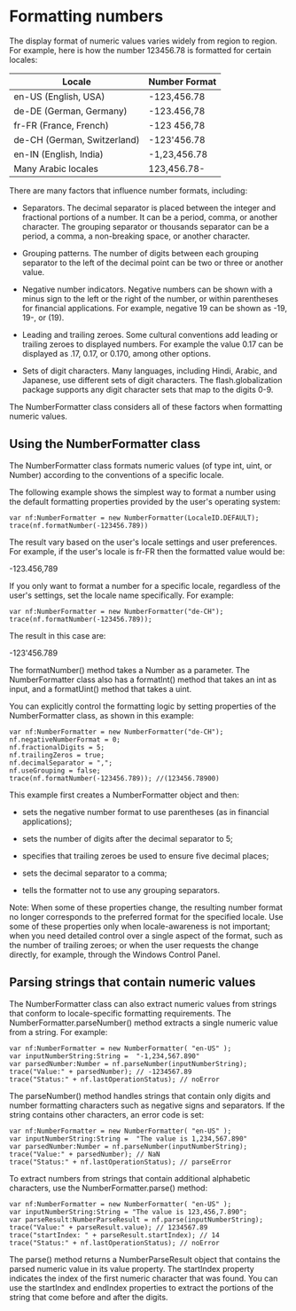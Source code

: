 # Formatting numbers

The display format of numeric values varies widely from region to region. For
example, here is how the number 123456.78 is formatted for certain locales:

| Locale                      | Number Format |
| --------------------------- | ------------- |
| en-US (English, USA)        | -123,456.78   |
| de-DE (German, Germany)     | -123.456,78   |
| fr-FR (France, French)      | -123 456,78   |
| de-CH (German, Switzerland) | -123'456.78   |
| en-IN (English, India)      | -1,23,456.78  |
| Many Arabic locales         | 123,456.78-   |

There are many factors that influence number formats, including:

- Separators. The decimal separator is placed between the integer and fractional
  portions of a number. It can be a period, comma, or another character. The
  grouping separator or thousands separator can be a period, a comma, a
  non-breaking space, or another character.

- Grouping patterns. The number of digits between each grouping separator to the
  left of the decimal point can be two or three or another value.

- Negative number indicators. Negative numbers can be shown with a minus sign to
  the left or the right of the number, or within parentheses for financial
  applications. For example, negative 19 can be shown as -19, 19-, or (19).

- Leading and trailing zeroes. Some cultural conventions add leading or trailing
  zeroes to displayed numbers. For example the value 0.17 can be displayed as
  .17, 0.17, or 0.170, among other options.

- Sets of digit characters. Many languages, including Hindi, Arabic, and
  Japanese, use different sets of digit characters. The flash.globalization
  package supports any digit character sets that map to the digits 0-9.

The NumberFormatter class considers all of these factors when formatting numeric
values.

## Using the NumberFormatter class

The NumberFormatter class formats numeric values (of type int, uint, or Number)
according to the conventions of a specific locale.

The following example shows the simplest way to format a number using the
default formatting properties provided by the user's operating system:

    var nf:NumberFormatter = new NumberFormatter(LocaleID.DEFAULT);
    trace(nf.formatNumber(-123456.789))

The result vary based on the user's locale settings and user preferences. For
example, if the user's locale is fr-FR then the formatted value would be:

-123.456,789

If you only want to format a number for a specific locale, regardless of the
user's settings, set the locale name specifically. For example:

    var nf:NumberFormatter = new NumberFormatter("de-CH");
    trace(nf.formatNumber(-123456.789));

The result in this case are:

-123'456.789

The formatNumber() method takes a Number as a parameter. The NumberFormatter
class also has a formatInt() method that takes an int as input, and a
formatUint() method that takes a uint.

You can explicitly control the formatting logic by setting properties of the
NumberFormatter class, as shown in this example:

    var nf:NumberFormatter = new NumberFormatter("de-CH");
    nf.negativeNumberFormat = 0;
    nf.fractionalDigits = 5;
    nf.trailingZeros = true;
    nf.decimalSeparator = ",";
    nf.useGrouping = false;
    trace(nf.formatNumber(-123456.789)); //(123456.78900)

This example first creates a NumberFormatter object and then:

- sets the negative number format to use parentheses (as in financial
  applications);

- sets the number of digits after the decimal separator to 5;

- specifies that trailing zeroes be used to ensure five decimal places;

- sets the decimal separator to a comma;

- tells the formatter not to use any grouping separators.

Note: When some of these properties change, the resulting number format no
longer corresponds to the preferred format for the specified locale. Use some of
these properties only when locale-awareness is not important; when you need
detailed control over a single aspect of the format, such as the number of
trailing zeroes; or when the user requests the change directly, for example,
through the Windows Control Panel.

## Parsing strings that contain numeric values

The NumberFormatter class can also extract numeric values from strings that
conform to locale-specific formatting requirements. The
NumberFormatter.parseNumber() method extracts a single numeric value from a
string. For example:

    var nf:NumberFormatter = new NumberFormatter( "en-US" );
    var inputNumberString:String =  "-1,234,567.890"
    var parsedNumber:Number = nf.parseNumber(inputNumberString);
    trace("Value:" + parsedNumber); // -1234567.89
    trace("Status:" + nf.lastOperationStatus); // noError

The parseNumber() method handles strings that contain only digits and number
formatting characters such as negative signs and separators. If the string
contains other characters, an error code is set:

    var nf:NumberFormatter = new NumberFormatter( "en-US" );
    var inputNumberString:String =  "The value is 1,234,567.890"
    var parsedNumber:Number = nf.parseNumber(inputNumberString);
    trace("Value:" + parsedNumber); // NaN
    trace("Status:" + nf.lastOperationStatus); // parseError

To extract numbers from strings that contain additional alphabetic characters,
use the NumberFormatter.parse() method:

    var nf:NumberFormatter = new NumberFormatter( "en-US" );
    var inputNumberString:String = "The value is 123,456,7.890";
    var parseResult:NumberParseResult = nf.parse(inputNumberString);
    trace("Value:" + parseResult.value); // 1234567.89
    trace("startIndex: " + parseResult.startIndex); // 14
    trace("Status:" + nf.lastOperationStatus); // noError

The parse() method returns a NumberParseResult object that contains the parsed
numeric value in its value property. The startIndex property indicates the index
of the first numeric character that was found. You can use the startIndex and
endIndex properties to extract the portions of the string that come before and
after the digits.
